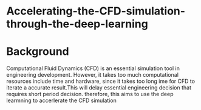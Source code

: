 # Accelerating-the-CFD-simulation-through-the-deep-learning
# Background 
Computational Fluid Dynamics (CFD) is an essential simulation tool in engineering development. However, it takes too much computational resources include time and hardware, since it takes too long ime for CFD to iterate a accurate result.This will delay essential engineering decision that requires short period decision. therefore, this aims to use the deep learmning to accerlerate the CFD simulation   
